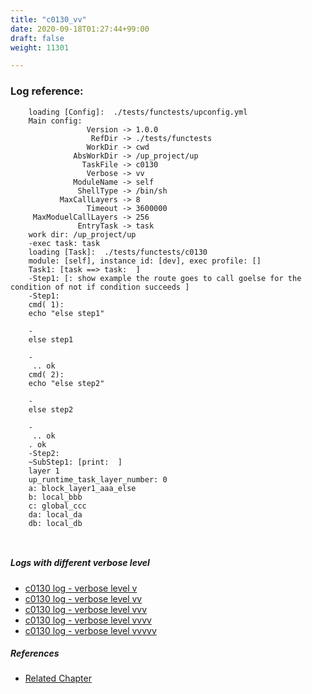 ```yaml
---
title: "c0130_vv"
date: 2020-09-18T01:27:44+99:00
draft: false
weight: 11301

---
```


### Log reference: <no value>

```
    loading [Config]:  ./tests/functests/upconfig.yml
    Main config:
                 Version -> 1.0.0
                  RefDir -> ./tests/functests
                 WorkDir -> cwd
              AbsWorkDir -> /up_project/up
                TaskFile -> c0130
                 Verbose -> vv
              ModuleName -> self
               ShellType -> /bin/sh
           MaxCallLayers -> 8
                 Timeout -> 3600000
     MaxModuelCallLayers -> 256
               EntryTask -> task
    work dir: /up_project/up
    -exec task: task
    loading [Task]:  ./tests/functests/c0130
    module: [self], instance id: [dev], exec profile: []
    Task1: [task ==> task:  ]
    -Step1: [: show example the route goes to call goelse for the condition of not if condition succeeds ]
    -Step1:
    cmd( 1):
    echo "else step1"
    
    -
    else step1
    
    -
     .. ok
    cmd( 2):
    echo "else step2"
    
    -
    else step2
    
    -
     .. ok
    . ok
    -Step2:
    ~SubStep1: [print:  ]
    layer 1
    up_runtime_task_layer_number: 0
    a: block_layer1_aaa_else
    b: local_bbb
    c: global_ccc
    da: local_da
    db: local_db
    
    
```

##### Logs with different verbose level
* [c0130 log - verbose level v](../../logs/c0130_v)
* [c0130 log - verbose level vv](../../logs/c0130_vv)
* [c0130 log - verbose level vvv](../../logs/c0130_vvv)
* [c0130 log - verbose level vvvv](../../logs/c0130_vvvv)
* [c0130 log - verbose level vvvvv](../../logs/c0130_vvvvv)

##### References
* [Related Chapter](../../block-func/c0130)
